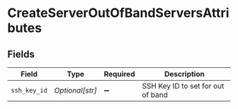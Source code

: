 # CreateServerOutOfBandServersAttributes


## Fields

| Field                             | Type                              | Required                          | Description                       |
| --------------------------------- | --------------------------------- | --------------------------------- | --------------------------------- |
| `ssh_key_id`                      | *Optional[str]*                   | :heavy_minus_sign:                | SSH Key ID to set for out of band |